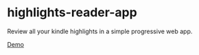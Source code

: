 # highlights-reader-app

Review all your kindle highlights in a simple progressive web app.

[Demo](http://highlights-reader-app.netlify.com)
